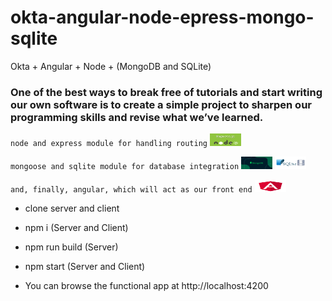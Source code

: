 # okta-angular-node-epress-mongo-sqlite
Okta + Angular + Node + (MongoDB and SQLite)

### One of the best ways to break free of tutorials and start writing our own software is to create a simple project to sharpen our programming skills and revise what we’ve learned.

 `node and express module for handling routing` <img src="https://github.com/RatneshChauhan/okta-angular-node-mongo/blob/main/node-epress.png" width="50" height="20"> 
 
 `mongoose and sqlite module for database integration` <img src="https://github.com/RatneshChauhan/okta-angular-node-mongo/blob/main/mongo.png" width="50" height="20">
 <img src="https://github.com/RatneshChauhan/okta-angular-node-mongo/blob/main/sqlite.png" width="50" height="20"> 
 
 `and, finally, angular, which will act as our front end` <img src="https://github.com/RatneshChauhan/okta-angular-node-mongo/blob/main/angular.png" width="50" height="20">



* clone server and client

* npm i (Server and Client)

* npm run build (Server)

* npm start (Server and Client)
* You can browse the functional app at http://localhost:4200
